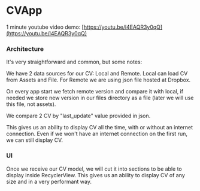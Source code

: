 # CVApp

1 minute youtube video demo:
[https://youtu.be/l4EAQR3y0qQ](https://youtu.be/l4EAQR3y0qQ)

### Architecture

It's very straightforward and common, but some notes:

We have 2 data sources for our CV: Local and Remote. 
Local can load CV from Assets and File. For Remote we are using json file hosted at Dropbox.

On every app start we fetch remote version and compare it with local, if needed we 
store new version in our files directory as a file (later we will use this file, not assets).

We compare 2 CV by "last_update" value provided in json.

This gives us an ability to display CV all the time, with or without an internet connection.
Even if we won't have an internet connection on the first run, we can still display CV.

### UI

Once we receive our CV model, we will cut it into sections to be able to display inside RecyclerView.
This gives us an ability to display CV of any size and in a very performant way.
